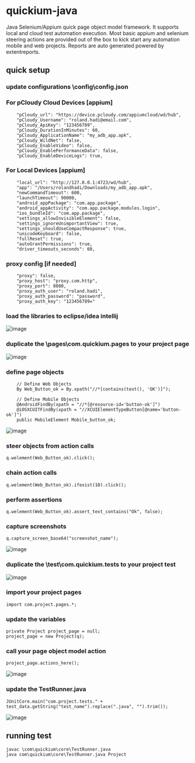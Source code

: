 # quickium-java
Java Selenium/Appium quick page object model framework. It supports local and cloud test automation execution.
Most basic appium and selenium steering actions are provided out of the box to kick start any automation mobile and web projects.
Reports are auto generated powered by extentreports.


## quick setup
### update configurations \config\config.json

### For pCloudy Cloud Devices [appium]
```
	"pCloudy_url": "https://device.pcloudy.com/appiumcloud/wd/hub",
	"pCloudy_Username": "roland.hadi@email.com",
	"pCloudy_ApiKey": "123456789",
	"pCloudy_DurationInMinutes": 60,
	"pCloudy_ApplicationName": "my_adb_app.apk",
	"pCloudy_WildNet": false,
	"pCloudy_EnableVideo": false,
	"pCloudy_EnablePerformanceData": false,
	"pCloudy_EnableDeviceLogs": true,
```

### For Local Devices [appium]
```
	"local_url": "http://127.0.0.1:4723/wd/hub",
	"app": "/Users/rolandhadi/Downloads/my_adb_app.apk",
	"newCommandTimeout": 600,
	"launchTimeout": 90000,
	"android_appPackage": "com.app.package",
	"android_appActivity": "com.app.package.modules.login",
	"ios_bundleId": "com.app.package",
	"settings_allowInvisibleElement": false,
	"settings_ignoreUnimportantView": true,
	"settings_shouldUseCompactResponse": true,
	"unicodeKeyboard": false,
	"fullReset": true,
	"autoGrantPermissions": true,
	"driver_timeouts_seconds": 60,
```

### proxy config [if needed]
```
	"proxy": false,
	"proxy_host": "proxy.com.http",
	"proxy_port": 8080,
	"proxy_auth_user": "roland.hadi",
	"proxy_auth_password": "password",
	"proxy_auth_key": "123456789="
```

### load the libraries to eclipse/idea intellij
![image](https://user-images.githubusercontent.com/65001113/128493456-1262aa6b-eaff-4366-b435-f6cf300f4a8c.png)

### duplicate the \pages\com.quickium.pages to your project page
![image](https://user-images.githubusercontent.com/65001113/128493787-6cd6ccf6-bac3-4dfc-9aa9-689fd1efd3a7.png)

### define page objects
```
	// Define Web Objects
	By Web_Button_ok = By.xpath("//*[contains(text(), 'OK')]");
	
	// Define Mobile Objects
	@AndroidFindBy(xpath = "//*[@resource-id='button-ok']")
	@iOSXCUITFindBy(xpath = "//XCUIElementTypeButton[@name='button-ok']")
	public MobileElement Mobile_button_ok;
```
![image](https://user-images.githubusercontent.com/65001113/128494338-9af355b8-f210-4cc4-a5b1-8bdb286d30b1.png)

### steer objects from action calls
```
q.welement(Web_Button_ok).click();
```

### chain action calls
```
q.welement(Web_Button_ok).ifexist(10).click();
```

### perform assertions
```
q.welement(Web_Button_ok).assert_text_contains("Ok", false);
```

### capture screenshots
```
q.capture_screen_base64("screenshot_name");
```
![image](https://user-images.githubusercontent.com/65001113/128495024-d98494d7-caaf-45fd-96c4-c1f4f6337af9.png)

### duplicate the \test\com.quickium.tests to your project test
![image](https://user-images.githubusercontent.com/65001113/128495206-4058efdc-675e-441b-bfa0-dba4752ba752.png)

### import your project pages
```
import com.project.pages.*;
```

### update the variables
```
private Project project_page = null;
project_page = new Project(q);
```

### call your page object model action
```
project_page.actions_here();
```
![image](https://user-images.githubusercontent.com/65001113/128495770-fc7f8e58-de6d-4b80-863b-2689f44f17dc.png)

### update the TestRunner.java
```
JUnitCore.main("com.project.tests." + test_data.getString("test_name").replace(".java", "").trim());
```
![image](https://user-images.githubusercontent.com/65001113/128496058-78e4fdad-fe13-45eb-8c84-34ce163600e7.png)

## running test
```
javac \com\quickium\core\TestRunner.java
java com\quickium\core\TestRunner.java Project
```
